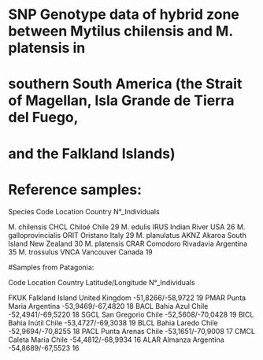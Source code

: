 # SNP Genotype data of  hybrid zone between Mytilus chilensis and M. platensis in 
# southern South America (the Strait of Magellan, Isla Grande de Tierra del Fuego, 
# and the Falkland Islands)

# Reference samples:

Species  Code  Location  Country  N°_Individuals

M. chilensis  CHCL  Chiloé  Chile  29
M. edulis  IRUS  Indian River  USA  26
M. galloprovincialis  ORIT  Oristano  Italy  29
M. planulatus  AKNZ  Akaroa South Island  New Zealand 30
M. platensis  CRAR  Comodoro Rivadavia  Argentina  35
M. trossulus  VNCA  Vancouver  Canada  19

#Samples from Patagonia:

Code  Location  Country  Latitude/Longitude  N°_Individuals

FKUK  Falkland Island  United Kingdom  -51,8266/-58,9722	19
PMAR  Punta Maria  Argentina  -53,9469/-67,4820	18
BACL  Bahia Azul  Chile  -52,4941/-69,5220	18
SGCL  San Gregorio  Chile  -52,5608/-70,0428	19
BICL  Bahia Inútil  Chile  -53,4727/-69,3038	19
BLCL  Bahia Laredo  Chile  -52,9694/-70,8255	18
PACL  Punta Arenas  Chile  -53,1651/-70,9008	17
CMCL  Caleta Maria  Chile  -54,4812/-68,9934	16
ALAR  Almanza  Argentina  -54,8689/-67,5523	16
